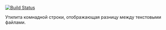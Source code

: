 [![Build Status](https://travis-ci.org/AleksBLN/frontend-project-lvl2.svg?branch=master)](https://travis-ci.org/AleksBLN/frontend-project-lvl2)

Утилита комнадной строки, отображающая разницу между текстовыми файлами.
